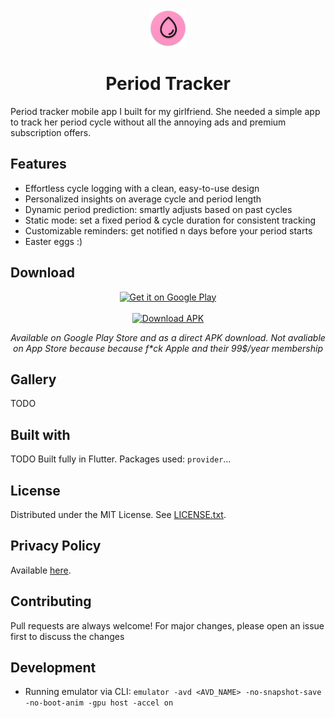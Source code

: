 <div align="center">
  <img src="android/app/src/main/res/mipmap-xxxhdpi/ic_launcher.png" alt="Logo" height="60">
  <h1 align="center">Period Tracker</h1>
</div>
Period tracker mobile app I built for my girlfriend. She needed a simple app to track her period cycle without all the annoying ads and premium subscription offers.


## Features
- Effortless cycle logging with a clean, easy-to-use design
- Personalized insights on average cycle and period length
- Dynamic period prediction: smartly adjusts based on past cycles
- Static mode: set a fixed period & cycle duration for consistent tracking
- Customizable reminders: get notified n days before your period starts
- Easter eggs :)


## Download



<p align="center">
  <a href="https://play.google.com/store/apps/details?id=com.lebaaar.period_tracker">
    <img src="https://upload.wikimedia.org/wikipedia/commons/thumb/7/78/Google_Play_Store_badge_EN.svg/2560px-Google_Play_Store_badge_EN.svg.png" width="33%" alt="Get it on Google Play">
  </a>
  <br>
  <br>
  <a href="download/app-release.apk">
    <img src="https://img.shields.io/badge/Download-APK-blue?logo=android&logoColor=white" width="33%" alt="Download APK">
  </a>
  <br>
  <p align="center">
  <i>Available on Google Play Store and as a direct APK download. Not avaliable on App Store because because f*ck Apple and their 99$/year membership</i>
  </p>
</p>



## Gallery
TODO

## Built with
TODO
Built fully in Flutter. Packages used: `provider`...

## License
Distributed under the MIT License. See [LICENSE.txt](TODO).

## Privacy Policy
Available  [here](https://www.freeprivacypolicy.com/live/46902e6f-ed7c-4546-9990-e86785c11694).


## Contributing
Pull requests are always welcome! For major changes, please open an issue first to discuss the changes

## Development

- Running emulator via CLI:
`emulator -avd <AVD_NAME> -no-snapshot-save -no-boot-anim -gpu host -accel on`
